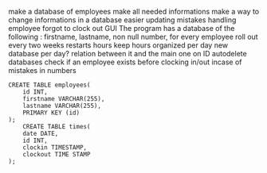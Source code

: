 make a database of employees
make all needed informations
make a way to change informations in a database
easier updating
mistakes handling employee forgot to clock out
GUI
The program has a database of the following :
firstname, lastname, non null number, for every employee
roll out every two weeks
restarts hours
keep hours organized per day
new database per day?
relation between it and the main one on ID
autodelete databases 
check if an employee exists before clocking in/out incase of mistakes in numbers





    CREATE TABLE employees(
        id INT,
        firstname VARCHAR(255),
        lastname VARCHAR(255),
        PRIMARY KEY (id)
    );
        CREATE TABLE times(
        date DATE,
        id INT,
        clockin TIMESTAMP,
        clockout TIME STAMP
    );